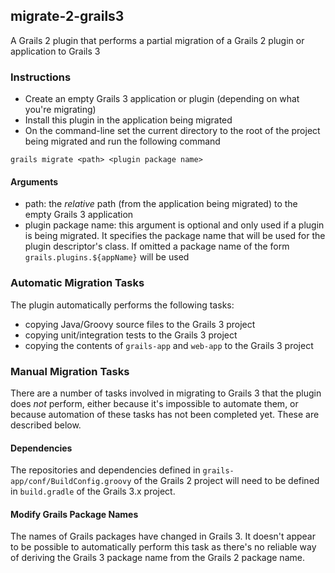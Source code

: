 ## migrate-2-grails3
A Grails 2 plugin that performs a partial migration of a Grails 2 plugin or application to Grails 3

### Instructions

- Create an empty Grails 3 application or plugin (depending on what you're migrating) 
- Install this plugin in the application being migrated
- On the command-line set the current directory to the root of the project being migrated and run the following command

`grails migrate <path> <plugin package name>`
    
#### Arguments

- path: the *relative* path (from the application being migrated) to the empty Grails 3 application
- plugin package name: this argument is optional and only used if a plugin is being migrated. It specifies the package
name that will be used for the plugin descriptor's class. If omitted a package name of the form `grails.plugins.${appName}`
will be used 

### Automatic Migration Tasks

The plugin automatically performs the following tasks:

- copying Java/Groovy source files to the Grails 3 project
- copying unit/integration tests to the Grails 3 project
- copying the contents of `grails-app` and `web-app` to the Grails 3 project
 
### Manual Migration Tasks

There are a number of tasks involved in migrating to Grails 3 that the plugin does *not* perform, either because
it's impossible to automate them, or because automation of these tasks has not been completed yet. These are
described below.

#### Dependencies

The repositories and dependencies defined in `grails-app/conf/BuildConfig.groovy` of the Grails 2 project will 
need to be defined in `build.gradle` of the Grails 3.x project.

#### Modify Grails Package Names

The names of Grails packages have changed in Grails 3. It doesn't appear to be possible to automatically perform
this task as there's no reliable way of deriving the Grails 3 package name from the Grails 2 package name.